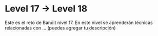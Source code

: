 # Level 17 → Level 18
Este es el reto de Bandit nivel 17. En este nivel se aprenderán técnicas relacionadas con ... (puedes agregar tu descripción)
